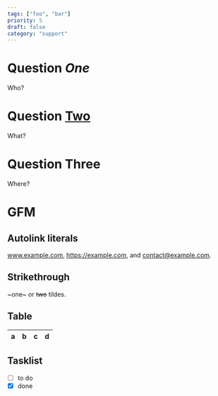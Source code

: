 ```yaml
---
tags: ["foo", "bar"]
priority: 5
draft: false
category: "support"
---
```


# Question *One*

Who?

# Question [Two](https://example.com)

What?

# Question Three

Where?

# GFM

## Autolink literals

www.example.com, https://example.com, and contact@example.com.

## Strikethrough

~one~ or ~~two~~ tildes.

## Table

| a | b  |  c |  d  |
| - | :- | -: | :-: |

## Tasklist

* [ ] to do
* [x] done
